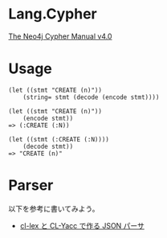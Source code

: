 # Lang.Cypher

[The Neo4j Cypher Manual v4.0](https://neo4j.com/docs/cypher-manual/current/)

# Usage

```
(let ((stmt "CREATE (n)"))
    (string= stmt (decode (encode stmt))))
```

```
(let ((stmt "CREATE (n)"))
    (encode stmt))
=> (:CREATE (:N))
```

```
(let ((stmt (:CREATE (:N))))
    (decode stmt))
=> "CREATE (n)"
```

# Parser

以下を参考に書いてみよう。
- [cl-lex と CL-Yacc で作る JSON パーサ](http://tanakahx.hatenablog.com/entry/2015/08/20/235933)
